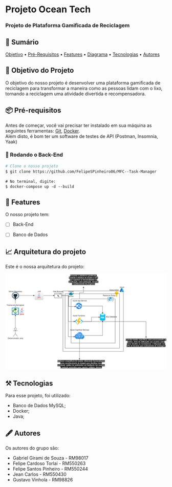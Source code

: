 # Projeto Ocean Tech

<h3>Projeto de Plataforma Gamificada de Reciclagem</h3>


## 📄 Sumário
<p>
 <a href="#objetivo-do-projeto">Objetivo</a> •
 <a href="#-pré-requisitos">Pré-Requisitos</a> • 
 <a href="#-features">Features</a> • 
 <a href="#-diagrama-de-desenvolvimento">Diagrama</a> • 
 <a href="#️-tecnologias">Tecnologias</a> •  
 <a href="#️-autores">Autores</a>
</p>

## 📌 Objetivo do Projeto
<p>O objetivo do nosso projeto é desenvolver uma plataforma gamificada de reciclagem para transformar a maneira como as pessoas lidam com o lixo, tornando a reciclagem uma atividade divertida e recompensadora.   </p>


## 📦 Pré-requisitos
Antes de começar, você vai precisar ter instalado em sua máquina as seguintes ferramentas:
[Git](https://git-scm.com), [Docker](https://www.docker.com/).<br>
Além disto, é bom ter um software de testes de API (Postman, Insomnia, Yaak)


### 🎲 Rodando o Back-End

```bash
# Clone o nosso projeto
$ git clone https://github.com/FelipeSPinheiro06/MFC--Task-Manager
```

```docker
# No terminal, digite:
$ docker-compose up -d --build
```

## 💫 Features

O nosso projeto tem:

- [ ] Back-End
- [ ] Banco de Dados


## 📈 Arquitetura do projeto

<p>Este é o nossa arquitetura do projeto:</p>

<img src="/images/Diagrama Global Solution.drawio.png"/>


## ⚒️ Tecnologias

Para esse projeto, foi utilizado:

- Banco de Dados MySQL;
- Docker;
- Java;


## 🖋️ Autores

Os autores do grupo são:

- Gabriel Girami de Souza - RM98017
- Felipe Cardoso Torlai - RM550263
- Felipe Santos Pinheiro - RM550244
- Jean Carlos - RM550430
- Gustavo Vinhola - RM98826
